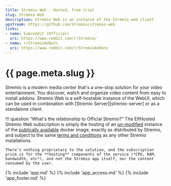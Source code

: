```yaml
---
title: Stremio Web - Hosted, free trial
slug: Stremio-Web
description: Stremio Web is an instance of the Stremio web client
upstream: https://github.com/Stremio/stremio-web
links:
- name: Subreddit (Official)
  uri: https://www.reddit.com/r/Stremio/
- name: r/StremioAddons
  uri: https://www.reddit.com/r/StremioAddons
---
```


# {{ page.meta.slug }}

Stremio is a modern media center that's a one-stop solution for your video entertainment. You discover, watch and organize video content from easy to install addons. Stremio Web is a self-hostable instance of the WebUI, which can be used in combination with [Stremio Server][stremio-server] or as a standalone client.

!!! question "What's the relationship to Official Stremio?"
    The ElfHosted Stremio Web subscription is simply the hosting of an [un-modified](https://github.com/geek-cookbook/containers/blob/main/apps/stremio-web/Dockerfile) instance of the [publically available](https://github.com/Stremio/stremio-web) docker image, exactly as distributed by Stremio, and subject to the same [terms and conditions](https://www.stremio.com/tos) as any other Stremio installations.

    There's nothing proprietary to the solution, and the subscription price is for the **hosting** components of the service (*CPU, RAM, bandwidth, etc*), and not the Stremio app itself, nor the content consumed by the user.

{% include 'app.md' %}
{% include 'app_access.md' %}
{% include 'app_footer.md' %}
